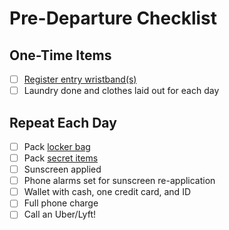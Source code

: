 # Pre-Departure Checklist

## One-Time Items
- [ ] [Register entry wristband(s)](https://sfoutsidelands2016.pay.intellifest.com/quicklink)
- [ ] Laundry done and clothes laid out for each day

## Repeat Each Day
- [ ] Pack [locker bag]()
- [ ] Pack [secret items]()
- [ ] Sunscreen applied
- [ ] Phone alarms set for sunscreen re-application
- [ ] Wallet with cash, one credit card, and ID
- [ ] Full phone charge
- [ ] Call an Uber/Lyft!
